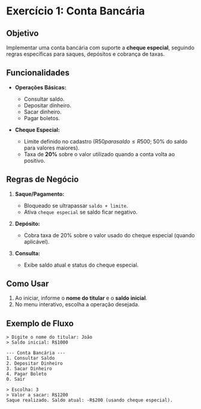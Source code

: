 # Exercício 1: Conta Bancária

## Objetivo
Implementar uma conta bancária com suporte a **cheque especial**, seguindo regras específicas para saques, depósitos e cobrança de taxas.

## Funcionalidades

- **Operações Básicas:**
  - Consultar saldo.
  - Depositar dinheiro.
  - Sacar dinheiro.
  - Pagar boletos.

- **Cheque Especial:**
  - Limite definido no cadastro (R$50 para saldo ≤ R$500; 50% do saldo para valores maiores).
  - Taxa de **20%** sobre o valor utilizado quando a conta volta ao positivo.

## Regras de Negócio

1. **Saque/Pagamento:**
   - Bloqueado se ultrapassar `saldo + limite`.
   - Ativa `cheque especial` se saldo ficar negativo.

2. **Depósito:**
   - Cobra taxa de 20% sobre o valor usado do cheque especial (quando aplicável).

3. **Consulta:**
   - Exibe saldo atual e status do cheque especial.

## Como Usar

1. Ao iniciar, informe o **nome do titular** e o **saldo inicial**.
2. No menu interativo, escolha a operação desejada.

## Exemplo de Fluxo

```plaintext
> Digite o nome do titular: João
> Saldo inicial: R$1000

--- Conta Bancária ---
1. Consultar Saldo
2. Depositar Dinheiro
3. Sacar Dinheiro
4. Pagar Boleto
0. Sair

> Escolha: 3
> Valor a sacar: R$1200
Saque realizado. Saldo atual: -R$200 (usando cheque especial).